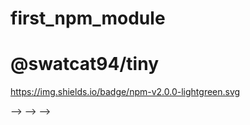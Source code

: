 # first_npm_module

# @swatcat94/tiny

https://img.shields.io/badge/npm-v2.0.0-lightgreen.svg



<!-- <!-- <!-- [![npm (scoped)](https://img.shields.io/npm/v/@bamblehorse/tiny.svg)](https://www.npmjs.com/package/@swatcat94/tiny)
<!-- [![npm bundle size (minified)](https://img.shields.io/bundlephobia/min/@bamblehorse/tiny.svg)](https://www.npmjs.com/package/@bamblehorse/tiny) -->

<!-- Removes all spaces from a string.

## Install

```
$ npm install @bamblehorse/tiny
```

## Usage

```js
const tiny = require("@bamblehorse/tiny");

tiny("So much space!");
//=> "Somuchspace!"

tiny(1337);
//=> Uncaught TypeError: Tiny wants a string!
//    at tiny (<anonymous>:2:41)
//    at <anonymous>:1:1
```



https://img.shields.io/badge/npm-v2.0.0-brightgreen.svg

https://img.shields.io/github/issues/swati-1994/first_npm_module.svg --> --> --> -->